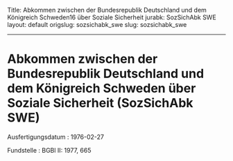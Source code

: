 Title: Abkommen zwischen der Bundesrepublik Deutschland und dem Königreich Schweden16
  über Soziale Sicherheit
jurabk: SozSichAbk SWE
layout: default
origslug: sozsichabk_swe
slug: sozsichabk_swe

---

# Abkommen zwischen der Bundesrepublik Deutschland und dem Königreich Schweden über Soziale Sicherheit (SozSichAbk SWE)

Ausfertigungsdatum
:   1976-02-27

Fundstelle
:   BGBl II: 1977, 665

